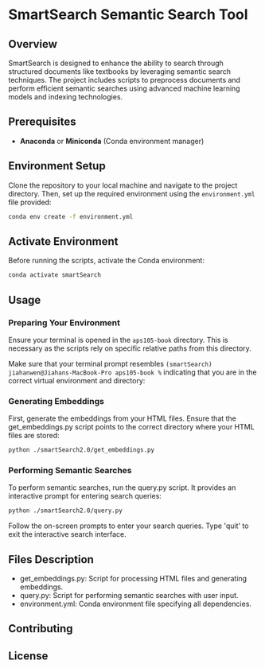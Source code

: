 
# SmartSearch Semantic Search Tool

## Overview
SmartSearch is designed to enhance the ability to search through structured documents like textbooks by leveraging semantic search techniques. The project includes scripts to preprocess documents and perform efficient semantic searches using advanced machine learning models and indexing technologies.

## Prerequisites
- **Anaconda** or **Miniconda** (Conda environment manager)

## Environment Setup
Clone the repository to your local machine and navigate to the project directory. Then, set up the required environment using the `environment.yml` file provided:

```bash
conda env create -f environment.yml
```
## Activate Environment
Before running the scripts, activate the Conda environment: 

```bash
conda activate smartSearch
```

## Usage

### Preparing Your Environment
Ensure your terminal is opened in the `aps105-book` directory. This is necessary as the scripts rely on specific relative paths from this directory.

 Make sure that your terminal prompt resembles `(smartSearch) jiahanwen@Jiahans-MacBook-Pro aps105-book %` indicating that you are in the correct virtual environment and directory:


### Generating Embeddings
First, generate the embeddings from your HTML files. Ensure that the get_embeddings.py script points to the correct directory where your HTML files are stored:

```bash
python ./smartSearch2.0/get_embeddings.py
```

### Performing Semantic Searches
To perform semantic searches, run the query.py script. It provides an interactive prompt for entering search queries:

```bash
python ./smartSearch2.0/query.py
```

Follow the on-screen prompts to enter your search queries. Type 'quit' to exit the interactive search interface.

## Files Description
- get_embeddings.py: Script for processing HTML files and generating embeddings.
- query.py: Script for performing semantic searches with user input.
- environment.yml: Conda environment file specifying all dependencies.

## Contributing

## License


